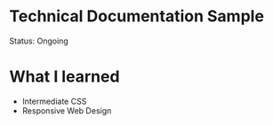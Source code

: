 # Technical Documentation Sample
Status: Ongoing

# What I learned
* Intermediate CSS
* Responsive Web Design
